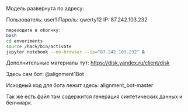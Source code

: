 Модель развернута по адресу:

Пользователь: user1
Пароль: qwerty12
IP: 87.242.103.232

```bash
переходите в оболчку:
bash
cd envoriments
source /hack/bin/activate
jupyter notebook --no-browser --ip="87.242.103.232" &
```

Дополнительные материалы тут:
https://disk.yandex.ru/client/disk

Здесь сам бот:
@alignment1Bot

Исходный код для бота лежит здесь:
alignment_bot-master

Так же есть файл там содержится генерация синтетических данных и бенчмарк. 

